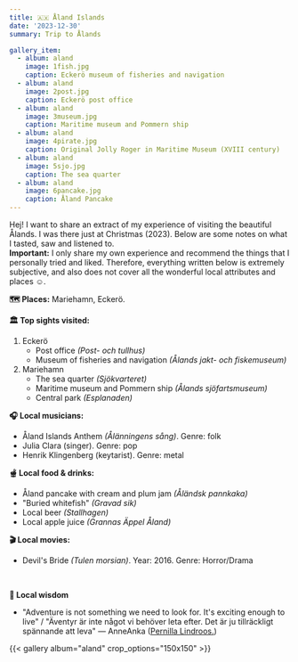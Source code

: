 ```yaml
---
title: 🇦🇽 Åland Islands 
date: '2023-12-30'
summary: Trip to Ålands

gallery_item:
  - album: aland
    image: 1fish.jpg
    caption: Eckerö museum of fisheries and navigation
  - album: aland
    image: 2post.jpg
    caption: Eckerö post office
  - album: aland
    image: 3museum.jpg
    caption: Maritime museum and Pommern ship
  - album: aland
    image: 4pirate.jpg
    caption: Original Jolly Roger in Maritime Museum (XVIII century)
  - album: aland
    image: 5sjo.jpg
    caption: The sea quarter
  - album: aland
    image: 6pancake.jpg
    caption: Åland Pancake
---
```

Hej! I want to share an extract of my experience of visiting the beautiful Ålands. I was there just at Christmas (2023). Below are some notes on what I tasted, saw and listened to.<br>
<b>Important:</b> I only share my own experience and recommend the things that I personally tried and liked. Therefore, everything written below is extremely subjective, and also does not cover all the wonderful local attributes and places ☺️.

<b>🗺 Places:</b> Mariehamn, Eckerö.<br>

<b>🏛 Top sights visited: </b>
1. Eckerö
    - Post office <i>(Post- och tullhus)</i>
    - Museum of fisheries and navigation <i>(Ålands jakt- och fiskemuseum)</i>
2. Mariehamn
    - The sea quarter <i>(Sjökvarteret)</i>
    - Maritime museum and Pommern ship <i>(Ålands sjöfartsmuseum)</i>
    - Central park <i>(Esplanaden)</i>



<b>🎧 Local musicians: </b>
- Åland Islands Anthem <i>(Ålänningens sång)</i>. Genre: folk 
- Julia Clara (singer). Genre: pop
- Henrik Klingenberg (keytarist). Genre: metal


<b>🫕 Local food & drinks: </b>
- Åland pancake with cream and plum jam <i>(Åländsk pannkaka)</i>
- "Buried whitefish" <i>(Gravad sik)</i>
- Local beer <i>(Stallhagen)</i>
- Local apple juice <i>(Grannas Äppel Åland)</i>



<b>🎬 Local movies:</b>
- Devil's Bride <i>(Tulen morsian)</i>. Year: 2016. Genre: Horror/Drama
<br>

<b>🦉 Local wisdom</b>
- "Adventure is not something we need to look for. It's exciting enough to live" / "Äventyr är inte något vi behöver leta efter. Det är ju tillräckligt spännande att leva" — AnneAnka (<a href = "https://www.pernillalindroos.com/">Pernilla Lindroos.</a>)

{{< gallery album="aland" crop_options="150x150" >}}
   

